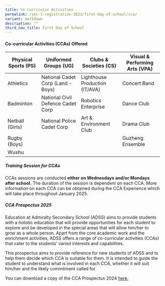 ```yaml
---
title: Co Curricular Activities
permalink: /sec-1-registration-2023/first-day-of-school/cca/
variant: markdown
description: ""
third_nav_title: First Day of School
---
```

#### **Co-curricular Activities (CCAs) Offered**


| Physical Sports (PS)| Uniformed Groups (UG)| Clubs & Societies (CS) | Visual & Performing Arts (VPA) |
| -------- | -------- | -------- | -------- |
| Athletics| National Cadet Corp (Land - Boys) | Lighthouse Production (IT/AVA)| Concert Band|
| Badminton | National Civil Defence Cadet Corp | Robotics Enterprise | Dance Club |
| Netball (Girls) | National Police Cadet Corp| Art & Environment Club| Drama Club|
| Rugby (Boys) |  | | Guzheng Ensemble|
| Wushu | |  ||

##### **Training Session for CCAs**

CCAs sessions are conducted **either on Wednesdays and/or Mondays after school.** The duration of the session is dependent on each CCA. More information on each CCA can be obtained during the CCA Experience which will take place throughout January 2025.

##### **CCA Prospectus 2025**

Education at Admiralty Secondary School (ADSS) aims to provide students with a holistic education that will provide opportunities for each student to explore and be developed in the special areas that will allow him/her to grow as a whole person. Apart from the core academic work and the enrichment activities, ADSS offers a range of co-curricular activities (CCAs) that cater to the students’ varied interests and capabilities.

This prospectus aims to provide reference for new students of ADSS and to help them decide which CCA is suitable for them. It is intended to guide the student to understand what is involved in each CCA, whether it will suit him/her and the likely commitment called for.

You can download a copy of the CCA Prospectus 2024 [here.](/files/ADSS%20CCA%20Prospectus%202022.pdf)